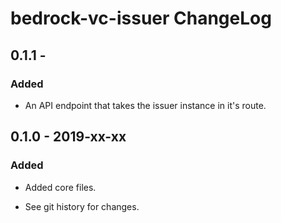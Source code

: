 # bedrock-vc-issuer ChangeLog

## 0.1.1 -

### Added
- An API endpoint that takes the issuer instance in it's route.

## 0.1.0 - 2019-xx-xx

### Added
- Added core files.

- See git history for changes.
